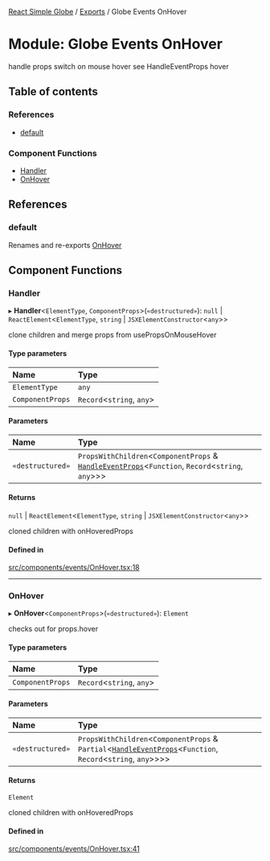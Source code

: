 [React Simple Globe](../README.md) / [Exports](../modules.md) / Globe Events OnHover

# Module: Globe Events OnHover

handle props switch on mouse hover
see HandleEventProps hover

## Table of contents

### References

- [default](Globe_Events_OnHover.md#default)

### Component Functions

- [Handler](Globe_Events_OnHover.md#handler)
- [OnHover](Globe_Events_OnHover.md#onhover)

## References

### default

Renames and re-exports [OnHover](Globe_Events_OnHover.md#onhover)

## Component Functions

### Handler

▸ **Handler**<`ElementType`, `ComponentProps`\>(`«destructured»`): ``null`` \| `ReactElement`<`ElementType`, `string` \| `JSXElementConstructor`<`any`\>\>

clone children and merge props from usePropsOnMouseHover

#### Type parameters

| Name | Type |
| :------ | :------ |
| `ElementType` | `any` |
| `ComponentProps` | `Record`<`string`, `any`\> |

#### Parameters

| Name | Type |
| :------ | :------ |
| `«destructured»` | `PropsWithChildren`<`ComponentProps` & [`HandleEventProps`](../interfaces/Globe_Events_Types.HandleEventProps.md)<`Function`, `Record`<`string`, `any`\>\>\> |

#### Returns

``null`` \| `ReactElement`<`ElementType`, `string` \| `JSXElementConstructor`<`any`\>\>

cloned children with onHoveredProps

#### Defined in

[src/components/events/OnHover.tsx:18](https://github.com/Gaushao/d3-react-globe/blob/d269768/src/components/events/OnHover.tsx#L18)

___

### OnHover

▸ **OnHover**<`ComponentProps`\>(`«destructured»`): `Element`

checks out for props.hover

#### Type parameters

| Name | Type |
| :------ | :------ |
| `ComponentProps` | `Record`<`string`, `any`\> |

#### Parameters

| Name | Type |
| :------ | :------ |
| `«destructured»` | `PropsWithChildren`<`ComponentProps` & `Partial`<[`HandleEventProps`](../interfaces/Globe_Events_Types.HandleEventProps.md)<`Function`, `Record`<`string`, `any`\>\>\>\> |

#### Returns

`Element`

cloned children with onHoveredProps

#### Defined in

[src/components/events/OnHover.tsx:41](https://github.com/Gaushao/d3-react-globe/blob/d269768/src/components/events/OnHover.tsx#L41)
